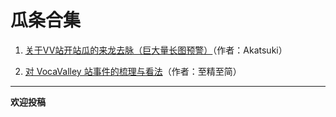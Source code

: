 # 瓜条合集

1. [关于VV站开站瓜的来龙去脉（巨大量长图预警）](https://www.bilibili.com/read/cv27585063/)（作者：Akatsuki）

2. [对 VocaValley 站事件的梳理与看法](https://www.bilibili.com/read/cv27581352/)（作者：至精至简）

***

**欢迎投稿**
